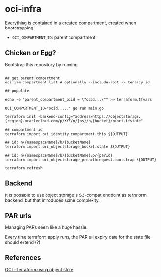 # oci-infra

Everything is contained in a created compartment, created when bootstrapping.

- `OCI_COMPARTMENT_ID`: parent compartment

## Chicken or Egg?

Bootstrap this repository by running

```shell

## get parent compartment
oci iam compartment list # optionally --include-root -> tenancy id

## populate 

echo -e "parent_compartment_ocid = \"ocid...\"" >> terraform.tfvars

OCI_COMPARTMENT_ID="ocid....." go run main.go

terraform init -backend-config="address=https://objectstorage.{region}.oraclecloud.com/p/XYZ/n/{ns}/b/{bucket}/o/oci.tfstate"

## compartment id
terraform import oci_identity_compartment.this ${OUTPUT}

## id: n/{namespaceName}/b/{bucketName}
terraform import oci_objectstorage_bucket.state ${OUTPUT}

## id: n/{namespaceName}/b/{bucketName}/p/{parId}
terraform import oci_objectstorage_preauthrequest.bootstrap ${OUTPUT}

terraform refresh
```

## Backend

It is possible to use object storage's S3-compat endpoint as terraform backend, but that introduces some complexity.

## PAR urls

Managing PARs seem like a huge hassle.

Every time terraform apply runs, the PAR url expiry date for the state file should extend (?)

## References

[OCI - terraform using object store](https://docs.oracle.com/en-us/iaas/Content/API/SDKDocs/terraformUsingObjectStore.htm)